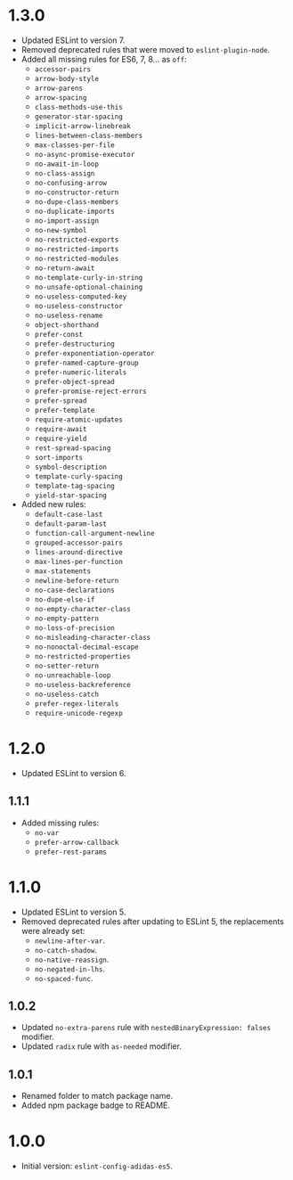 # 1.3.0

- Updated ESLint to version 7.
- Removed deprecated rules that were moved to `eslint-plugin-node`.
- Added all missing rules for ES6, 7, 8... as `off`:
  - `accessor-pairs`
  - `arrow-body-style`
  - `arrow-parens`
  - `arrow-spacing`
  - `class-methods-use-this`
  - `generator-star-spacing`
  - `implicit-arrow-linebreak`
  - `lines-between-class-members`
  - `max-classes-per-file`
  - `no-async-promise-executor`
  - `no-await-in-loop`
  - `no-class-assign`
  - `no-confusing-arrow`
  - `no-constructor-return`
  - `no-dupe-class-members`
  - `no-duplicate-imports`
  - `no-import-assign`
  - `no-new-symbol`
  - `no-restricted-exports`
  - `no-restricted-imports`
  - `no-restricted-modules`
  - `no-return-await`
  - `no-template-curly-in-string`
  - `no-unsafe-optional-chaining`
  - `no-useless-computed-key`
  - `no-useless-constructor`
  - `no-useless-rename`
  - `object-shorthand`
  - `prefer-const`
  - `prefer-destructuring`
  - `prefer-exponentiation-operator`
  - `prefer-named-capture-group`
  - `prefer-numeric-literals`
  - `prefer-object-spread`
  - `prefer-promise-reject-errors`
  - `prefer-spread`
  - `prefer-template`
  - `require-atomic-updates`
  - `require-await`
  - `require-yield`
  - `rest-spread-spacing`
  - `sort-imports`
  - `symbol-description`
  - `template-curly-spacing`
  - `template-tag-spacing`
  - `yield-star-spacing`
- Added new rules:
  - `default-case-last`
  - `default-param-last`
  - `function-call-argument-newline`
  - `grouped-accessor-pairs`
  - `lines-around-directive`
  - `max-lines-per-function`
  - `max-statements`
  - `newline-before-return`
  - `no-case-declarations`
  - `no-dupe-else-if`
  - `no-empty-character-class`
  - `no-empty-pattern`
  - `no-loss-of-precision`
  - `no-misleading-character-class`
  - `no-nonoctal-decimal-escape`
  - `no-restricted-properties`
  - `no-setter-return`
  - `no-unreachable-loop`
  - `no-useless-backreference`
  - `no-useless-catch`
  - `prefer-regex-literals`
  - `require-unicode-regexp`

# 1.2.0

- Updated ESLint to version 6.

## 1.1.1

- Added missing rules:
  - `no-var`
  - `prefer-arrow-callback`
  - `prefer-rest-params`

# 1.1.0

- Updated ESLint to version 5.
- Removed deprecated rules after updating to ESLint 5, the replacements were already set:
  - `newline-after-var`.
  - `no-catch-shadow`.
  - `no-native-reassign`.
  - `no-negated-in-lhs`.
  - `no-spaced-func`.

## 1.0.2

- Updated `no-extra-parens` rule with `nestedBinaryExpression: falses` modifier.
- Updated `radix` rule with `as-needed` modifier.

## 1.0.1

- Renamed folder to match package name.
- Added npm package badge to README.

# 1.0.0

- Initial version: `eslint-config-adidas-es5`.
